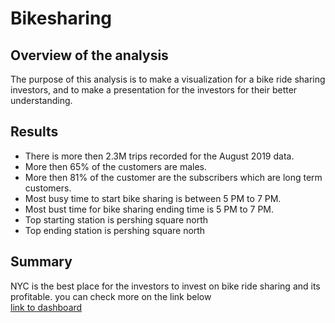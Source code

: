 # Bikesharing
## Overview of the analysis
The purpose of this analysis is to make a visualization for a bike ride sharing investors, and to make a presentation for the investors for their better understanding.
## Results
- There is more then 2.3M trips recorded for the August 2019 data.
- More then 65% of the customers are males.
- More then 81% of the customer are the subscribers which are long term customers.
- Most busy time to start bike sharing is between 5 PM to 7 PM.
- Most bust time for bike sharing ending time is 5 PM to 7 PM.
- Top starting station is pershing square north
- Top ending station is pershing square north
## Summary
NYC is the best place for the investors to invest on bike ride sharing and its profitable. you can check more on the link below <br>
[link to dashboard](https://public.tableau.com/app/profile/mohammad.kabir7763/viz/Des-Moines-Bike-Sharing_16526427376220/FINALSTORYREPORT)
